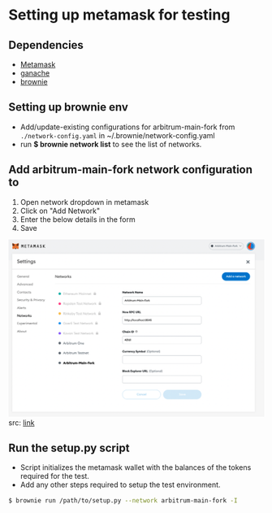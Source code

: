 # Setting up metamask for testing 
 
## Dependencies
* [Metamask](https://metamask.io/)
* [ganache](https://www.npmjs.com/package/ganache)
* [brownie](https://pypi.org/project/eth-brownie/) 

## Setting up brownie env
* Add/update-existing configurations for arbitrum-main-fork from `./network-config.yaml` in  ~/.brownie/network-config.yaml
* run **$ brownie network list** to see the list of networks.

## Add arbitrum-main-fork network configuration to 
1. Open network dropdown in metamask
2. Click on "Add Network"
3. Enter the below details in the form
4. Save

![Alt text](./metamask_config.png "Title")
src: [link](https://dapp-world.com/blogs/01/how-to-connect-ganache-with-metamask-and-deploy-smart-contracts-on-remix-without-1619847868947)

## Run the setup.py script
* Script initializes the metamask wallet with the balances of the tokens required for the test.
* Add any other steps required to setup the test environment.
``` bash
$ brownie run /path/to/setup.py --network arbitrum-main-fork -I
```